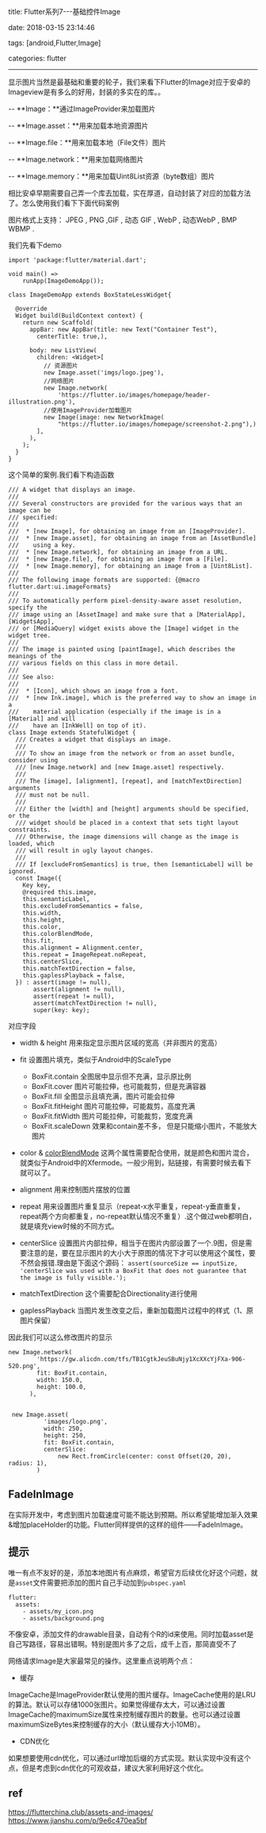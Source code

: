 title: Flutter系列7---基础控件Image

date: 2018-03-15 23:14:46

tags: [android,Flutter,Image]

categories: flutter

------------------------------------------

显示图片当然是最基础和重要的轮子，我们来看下Flutter的Image对应于安卓的Imageview是有多么的好用，封装的多实在的库。。
 
 
-- **Image：**通过ImageProvider来加载图片

-- **Image.asset：**用来加载本地资源图片

-- **Image.file：**用来加载本地（File文件）图片

-- **Image.network：**用来加载网络图片

-- **Image.memory：**用来加载Uint8List资源（byte数组）图片 

相比安卓早期需要自己弄一个库去加载，实在厚道，自动封装了对应的加载方法了。怎么使用我们看下下面代码案例

图片格式上支持： JPEG , PNG ,GIF , 动态 GIF , WebP , 动态WebP , BMP WBMP .

<!--more-->


我们先看下demo

	import 'package:flutter/material.dart';
	
	void main() =>
	    runApp(ImageDemoApp());
	
	class ImageDemoApp extends BoxStateLessWidget{
	 
	  @override
	  Widget build(BuildContext context) { 
	    return new Scaffold(
	      appBar: new AppBar(title: new Text("Container Test"),
	        centerTitle: true,),
	
	      body: new ListView(
	        children: <Widget>[
	          // 资源图片
	          new Image.asset('imgs/logo.jpeg'),
	          //网络图片
	          new Image.network(
	              'https://flutter.io/images/homepage/header-illustration.png'),
	          //使用ImageProvider加载图片
	          new Image(image: new NetworkImage(
	              "https://flutter.io/images/homepage/screenshot-2.png"),)
	        ],
	      ),
	    );
	  }
	}

这个简单的案例.我们看下构造函数

	/// A widget that displays an image.
	///
	/// Several constructors are provided for the various ways that an image can be
	/// specified:
	///
	///  * [new Image], for obtaining an image from an [ImageProvider].
	///  * [new Image.asset], for obtaining an image from an [AssetBundle]
	///    using a key.
	///  * [new Image.network], for obtaining an image from a URL.
	///  * [new Image.file], for obtaining an image from a [File].
	///  * [new Image.memory], for obtaining an image from a [Uint8List].
	///
	/// The following image formats are supported: {@macro flutter.dart:ui.imageFormats}
	///
	/// To automatically perform pixel-density-aware asset resolution, specify the
	/// image using an [AssetImage] and make sure that a [MaterialApp], [WidgetsApp],
	/// or [MediaQuery] widget exists above the [Image] widget in the widget tree.
	///
	/// The image is painted using [paintImage], which describes the meanings of the
	/// various fields on this class in more detail.
	///
	/// See also:
	///
	///  * [Icon], which shows an image from a font.
	///  * [new Ink.image], which is the preferred way to show an image in a
	///    material application (especially if the image is in a [Material] and will
	///    have an [InkWell] on top of it).
	class Image extends StatefulWidget {
	  /// Creates a widget that displays an image.
	  ///
	  /// To show an image from the network or from an asset bundle, consider using
	  /// [new Image.network] and [new Image.asset] respectively.
	  ///
	  /// The [image], [alignment], [repeat], and [matchTextDirection] arguments
	  /// must not be null.
	  ///
	  /// Either the [width] and [height] arguments should be specified, or the
	  /// widget should be placed in a context that sets tight layout constraints.
	  /// Otherwise, the image dimensions will change as the image is loaded, which
	  /// will result in ugly layout changes.
	  ///
	  /// If [excludeFromSemantics] is true, then [semanticLabel] will be ignored.
	  const Image({
	    Key key,
	    @required this.image,
	    this.semanticLabel,
	    this.excludeFromSemantics = false,
	    this.width,
	    this.height,
	    this.color,
	    this.colorBlendMode,
	    this.fit,
	    this.alignment = Alignment.center,
	    this.repeat = ImageRepeat.noRepeat,
	    this.centerSlice,
	    this.matchTextDirection = false,
	    this.gaplessPlayback = false,
	  }) : assert(image != null),
	       assert(alignment != null),
	       assert(repeat != null),
	       assert(matchTextDirection != null),
	       super(key: key);


对应字段

- width & height
用来指定显示图片区域的宽高（并非图片的宽高）


- fit
设置图片填充，类似于Android中的ScaleType

	- BoxFit.contain
	全图居中显示但不充满，显示原比例	
	- BoxFit.cover
	图片可能拉伸，也可能裁剪，但是充满容器		
	- BoxFit.fill
	全图显示且填充满，图片可能会拉伸		
	- BoxFit.fitHeight
	图片可能拉伸，可能裁剪，高度充满		
	- BoxFit.fitWidth
	图片可能拉伸，可能裁剪，宽度充满		
	- BoxFit.scaleDown
	效果和contain差不多， 但是只能缩小图片，不能放大图片



- color & [colorBlendMode](https://docs.flutter.io/flutter/dart-ui/BlendMode-class.html)
这两个属性需要配合使用，就是颜色和图片混合，就类似于Android中的Xfermode。一般少用到，贴链接，有需要时候去看下就可以了。


- alignment
用来控制图片摆放的位置


- repeat
用来设置图片重复显示（repeat-x水平重复，repeat-y垂直重复，repeat两个方向都重复，no-repeat默认情况不重复）.这个做过web都明白，就是填充view时候的不同方式。


- centerSlice
设置图片内部拉伸，相当于在图片内部设置了一个.9图，但是需要注意的是，要在显示图片的大小大于原图的情况下才可以使用这个属性，要不然会报错.理由是下面这个源码：
`assert(sourceSize == inputSize, 'centerSlice was used with a BoxFit that does not guarantee that the image is fully visible.');`


- matchTextDirection
这个需要配合Directionality进行使用


- gaplessPlayback
当图片发生改变之后，重新加载图片过程中的样式（1、原图片保留）
 


因此我们可以这么修改图片的显示

	new Image.network(
            'https://gw.alicdn.com/tfs/TB1CgtkJeuSBuNjy1XcXXcYjFXa-906-520.png',
            fit: BoxFit.contain,
            width: 150.0,
            height: 100.0,
          ),

 
	 new Image.asset(
              'images/logo.png',
              width: 250,
              height: 250,
              fit: BoxFit.contain,
              centerSlice:
                  new Rect.fromCircle(center: const Offset(20, 20), radius: 1),
            )
 
## FadeInImage
在实际开发中，考虑到图片加载速度可能不能达到预期。所以希望能增加渐入效果&增加placeHolder的功能。Flutter同样提供的这样的组件——FadeInImage。 
 

## 提示
唯一有点不友好的是，添加本地图片有点麻烦，希望官方后续优化好这个问题，就是`asset`文件需要把添加的图片自己手动加到`pubspec.yaml`

	flutter:
	  assets:
	    - assets/my_icon.png
	    - assets/background.png
	    
不像安卓，添加文件的drawable目录，自动有个R的id来使用。同时加载asset是自己写路径，容易出错啊。特别是图片多了之后，成千上百，那简直受不了




网络请求Image是大家最常见的操作。这里重点说明两个点：

- 缓存

ImageCache是ImageProvider默认使用的图片缓存。ImageCache使用的是LRU的算法。默认可以存储1000张图片。如果觉得缓存太大，可以通过设置ImageCache的maximumSize属性来控制缓存图片的数量。也可以通过设置maximumSizeBytes来控制缓存的大小（默认缓存大小10MB）。

- CDN优化

如果想要使用cdn优化，可以通过url增加后缀的方式实现。默认实现中没有这个点，但是考虑到cdn优化的可观收益，建议大家利用好这个优化。
 

## ref

https://flutterchina.club/assets-and-images/
https://www.jianshu.com/p/9e6c470ea5bf